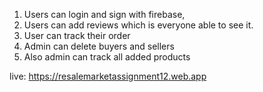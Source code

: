  1. Users can login and sign with firebase,
 2. Users can add reviews which is everyone able to see it.
 3. User can track their order
 4. Admin can  delete buyers and sellers
 5. Also admin can track all added products


live: https://resalemarketassignment12.web.app
